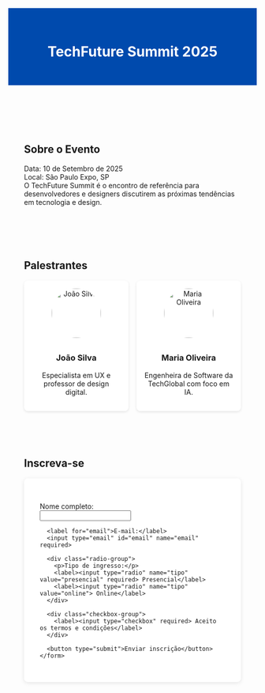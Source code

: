 <!DOCTYPE html>
<html lang="pt-BR">
<head>
  <meta charset="UTF-8">
  <meta name="viewport" content="width=device-width, initial-scale=1.0">
  <title>TechFuture Summit</title>
  <style>
    :root {
      --primary: #004aad;
      --secondary: #00c6a9;
      --background: #f4f4f4;
      --text: #333;
      --white: #fff;
    }

    body {
      font-family: Arial, sans-serif;
      background-color: var(--background);
      margin: 0;
      padding: 0;
      color: var(--text);
    }

    header {
      background-color: var(--primary);
      color: var(--white);
      padding: 2rem;
      text-align: center;
    }

    section {
      padding: 2rem;
      max-width: 1000px;
      margin: auto;
    }

    .palestrantes {
      display: grid;
      grid-template-columns: repeat(auto-fit, minmax(200px, 1fr));
      gap: 1rem;
    }

    .palestrante {
      background: var(--white);
      padding: 1rem;
      border-radius: 8px;
      box-shadow: 0 2px 5px rgba(0,0,0,0.1);
      text-align: center;
    }

    .palestrante img {
      width: 100px;
      height: 100px;
      border-radius: 50%;
      object-fit: cover;
      margin-bottom: 0.5rem;
    }

    form {
      background: var(--white);
      padding: 2rem;
      border-radius: 8px;
      box-shadow: 0 2px 8px rgba(0,0,0,0.1);
    }

    label {
      display: block;
      margin-top: 1rem;
    }

    input[type="text"],
    input[type="email"] {
      width: 100%;
      padding: 0.5rem;
      border: 1px solid #ccc;
      border-radius: 4px;
    }

    .radio-group, .checkbox-group {
      margin-top: 1rem;
    }

    button {
      background: var(--secondary);
      color: var(--white);
      padding: 0.75rem 1.5rem;
      border: none;
      border-radius: 4px;
      margin-top: 1rem;
      cursor: pointer;
      transition: background 0.3s ease;
    }

    button:hover {
      background: #009b85;
    }

    @media (max-width: 600px) {
      header h1 {
        font-size: 1.5rem;
      }
    }
  </style>
</head>
<body>
  <header>
    <h1>TechFuture Summit 2025</h1>
  </header>

  <section>
    <h2>Sobre o Evento</h2>
    <p>Data: 10 de Setembro de 2025<br>
    Local: São Paulo Expo, SP<br>
    O TechFuture Summit é o encontro de referência para desenvolvedores e designers discutirem as próximas tendências em tecnologia e design.</p>
  </section>

  <section>
    <h2>Palestrantes</h2>
    <div class="palestrantes">
      <div class="palestrante">
        <img src="https://encrypted-tbn0.gstatic.com/images?q=tbn:ANd9GcTeO3sEHOBwn39BRmW01zxv8x-K7ClmjDdnY3szsXNQPIejfuolhZ36npBc&s=100" alt="João Silva">
        <h3>João Silva</h3>
        <p>Especialista em UX e professor de design digital.</p>
      </div>
      <div class="palestrante">
        <img src="https://encrypted-tbn0.gstatic.com/images?q=tbn:ANd9GcT-xDjiuyTlquDi5urpCUfQ4WrlC_uwJ_AMorjIeHdOJLEz7Jl_20jbnMf2&s=100" alt="Maria Oliveira">
        <h3>Maria Oliveira</h3>
        <p>Engenheira de Software da TechGlobal com foco em IA.</p>
      </div>
    </div>
  </section>

  <section>
    <h2>Inscreva-se</h2>
    <form>
      <label for="nome">Nome completo:</label>
      <input type="text" id="nome" name="nome" required>

      <label for="email">E-mail:</label>
      <input type="email" id="email" name="email" required>

      <div class="radio-group">
        <p>Tipo de ingresso:</p>
        <label><input type="radio" name="tipo" value="presencial" required> Presencial</label>
        <label><input type="radio" name="tipo" value="online"> Online</label>
      </div>

      <div class="checkbox-group">
        <label><input type="checkbox" required> Aceito os termos e condições</label>
      </div>

      <button type="submit">Enviar inscrição</button>
    </form>
  </section>
</body>
</html>
